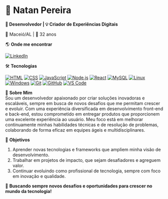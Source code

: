 # 🚀 Natan Pereira  
**💼 Desenvolvedor | 💡 Criador de Experiências Digitais**  

📍 Maceió/AL | 🎂 32 anos  

🌎 **Onde me encontrar**  

[![LinkedIn](https://skillicons.dev/icons?i=linkedin)](https://www.linkedin.com/in/natandspereira)  

🛠️ **Tecnologias**  

[![HTML](https://skillicons.dev/icons?i=html)](https://skillicons.dev) [![CSS](https://skillicons.dev/icons?i=css)](https://skillicons.dev)  [![JavaScript](https://skillicons.dev/icons?i=javascript)](https://skillicons.dev)  [![Node.js](https://skillicons.dev/icons?i=nodejs)](https://skillicons.dev)  [![React](https://skillicons.dev/icons?i=react)](https://skillicons.dev)  [![MySQL](https://skillicons.dev/icons?i=mysql)](https://skillicons.dev)  [![Linux](https://skillicons.dev/icons?i=linux)](https://skillicons.dev)  [![Windows](https://skillicons.dev/icons?i=windows)](https://skillicons.dev)  [![Git](https://skillicons.dev/icons?i=git)](https://skillicons.dev)  [![GitHub](https://skillicons.dev/icons?i=github)](https://skillicons.dev)  [![VS Code](https://skillicons.dev/icons?i=vscode)](https://skillicons.dev) 

🚀 **Sobre Mim** <br>
Sou um desenvolvedor apaixonado por criar soluções inovadoras e escaláveis, sempre em busca de novos desafios que me permitam crescer e evoluir. Com uma experiência diversificada em desenvolvimento front-end e back-end, estou comprometido em entregar produtos que proporcionem uma excelente experiência ao usuário.
Meu foco está em melhorar continuamente minhas habilidades técnicas e de resolução de problemas, colaborando de forma eficaz em equipes ágeis e multidisciplinares.

🌱 **Objetivos**
1. Aprender novas tecnologias e frameworks que ampliem minha visão de desenvolvimento.
2. Trabalhar em projetos de impacto, que sejam desafiadores e agreguem valor.
3. Continuar evoluindo como profissional de tecnologia, sempre com foco em inovação e qualidade.

🚀 **Buscando sempre novos desafios e oportunidades para crescer no mundo da tecnologia!**  




